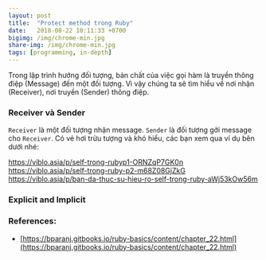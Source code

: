 ```yaml
---
layout: post
title:  "Protect method trong Ruby"
date:   2018-08-22 10:11:33 +0700
bigimg: /img/chrome-min.jpg
share-img: /img/chrome-min.jpg
tags: [programming, in-depth]
---
```


Trong lập trình hướng đối tượng, bản chất của việc gọi hàm là truyền thông điệp (Message) đến một đối tượng. Vì vậy chúng ta sẽ tìm hiểu về  nơi nhận (Receiver), nơi truyền (Sender) thông điệp.

### Receiver và Sender
`Receiver` là một đối tượng nhận message.
`Sender` là đối tượng gởi message cho `Receiver`.
Có vẻ hơi trừu tượng và khó hiểu, các bạn xem qua ví dụ bên dưới nhé:





https://viblo.asia/p/self-trong-rubyp1-ORNZqP7GK0n
https://viblo.asia/p/self-trong-ruby-p2-m68Z08GjZkG
https://viblo.asia/p/ban-da-thuc-su-hieu-ro-self-trong-ruby-aWj53kOw56m

### Explicit and Implicit


### References:
- [https://bparanj.gitbooks.io/ruby-basics/content/chapter_22.html](https://bparanj.gitbooks.io/ruby-basics/content/chapter_22.html)